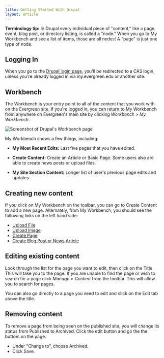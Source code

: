 ```yaml
---
title: Getting Started With Drupal
layout: article
---
```


**Terminology tip:** In Drupal every individual piece of "content," like a page, event, blog post, or directory listing, is called a "node." When you go to My Workbench and see a list of items, those are all nodes! A "page" is just one type of node.

## Logging In

When you go to the [Drupal login page](http://staging.new.evergreen.edu/user), you'll be redirected to a CAS login, unless you're already logged in via my.evergreen.edu or another site.

## Workbench
The Workbench is your entry point to all of the content that you work with on the Evergreen site. If you're logged in, you can return to My Workbench from anywhere on Evergreen's main site by clicking *Workbench > My Workbench*.

![Screenshot of Drupal's Workbench page](my_workbench.png)

My Workbench shows a few things, including:

* **My Most Recent Edits:** Last five pages that you have edited.

* **Create Content:** Create an Article or Basic Page. Some users also are able to create news posts or upload files.

* **My Site Section Content:** Longer list of user's previous page edits and updates

## Creating new content
If you click on My Workbench on the toolbar, you can go to Create Content to add a new page. Alternately, from My Workbench, you should see the following links on the left hand side:

* [Upload File](07-uploading-images-and-files.html)
* [Upload Image](07-uploading-images-and-files.html)
* [Create Page](09-creating-basic-pages.html)
* [Create Blog Post or News Article](10-creating-blog-posts-or-news-articles.html)

## Editing existing content
Look through the list for the page you want to edit, then click on the Title. This will take you to the page. If you are unable to find the page or wish to search for a page click *Manage > Content* from the toolbar. This will allow you to search for pages. 

You can also go directly to a page you need to edit and click on the Edit tab above the title.

## Removing content
To remove a page from being seen on the published site, you will change its status from Published to Archived. Click the edit button and go the the bottom on the page.

* Under "Change to", choose Archived.
* Click Save.

